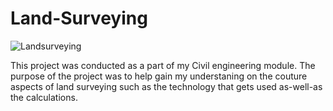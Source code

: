 # Land-Surveying

![Landsurveying](/main/Land-Surveying/eb0bed92-c420-495f-ae49-6d07beb9b0b9.JPG)


This project was conducted as a part of my Civil engineering module. The purpose of the project was to help gain my understaning on the couture aspects of land surveying such as the technology that gets used as-well-as the calculations. 
